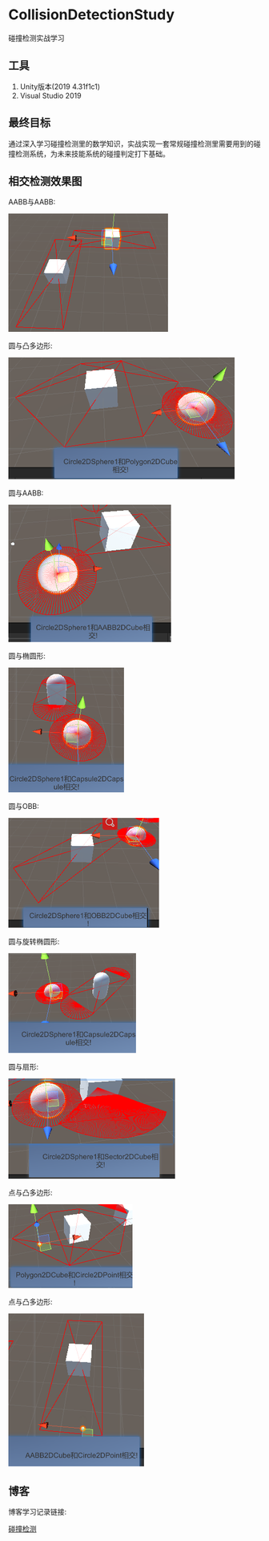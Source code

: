 # CollisionDetectionStudy
碰撞检测实战学习

## 工具

1. Unity版本(2019 4.31f1c1)
2. Visual Studio 2019

## 最终目标

通过深入学习碰撞检测里的数学知识，实战实现一套常规碰撞检测里需要用到的碰撞检测系统，为未来技能系统的碰撞判定打下基础。

## 相交检测效果图

AABB与AABB:

![AABB2DIntersectionWithAABB2D](/images/AABB2DIntersectionWithAABB2D.PNG)

圆与凸多边形:

![Circle2DIntersectionPolygon2D](/images/Circle2DIntersectionPolygon2D.PNG)

圆与AABB:

![Circle2DIntersectionWithAABB](/images/Circle2DIntersectionWithAABB.PNG)

圆与椭圆形:

![Circle2DIntersectionWithCapsule2D](/images/Circle2DIntersectionWithCapsule2D.PNG)

圆与OBB:

![Circle2DIntersectionWithOBB2D](/images/Circle2DIntersectionWithOBB2D.PNG)

圆与旋转椭圆形:

![Circle2DIntersectionWithRotateCapsule2D](/images/Circle2DIntersectionWithRotateCapsule2D.PNG)

圆与扇形:

![Circle2DIntersectionWithSector2D](/images/Circle2DIntersectionWithSector2D.PNG)

点与凸多边形:

![PointInPolygon](/images/PointInPolygon.PNG)

点与凸多边形:

![PointIntersectionWithAABB2D](/images/PointIntersectionWithAABB2D.PNG)


## 博客

博客学习记录链接:

[碰撞检测](http://tonytang1990.github.io/2022/01/21/%E7%A2%B0%E6%92%9E%E6%A3%80%E6%B5%8B/#%E5%BD%A2%E7%8A%B6%E7%A2%B0%E6%92%9E%E6%A3%80%E6%B5%8B)